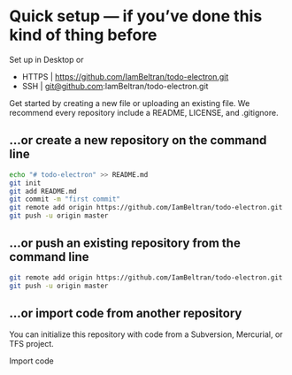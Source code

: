 # Quick setup — if you’ve done this kind of thing before
Set up in Desktop or
- HTTPS |  https://github.com/IamBeltran/todo-electron.git
- SSH | git@github.com:IamBeltran/todo-electron.git

Get started by creating a new file or uploading an existing file. We recommend every repository include a README, LICENSE, and .gitignore.

## …or create a new repository on the command line

```bash
echo "# todo-electron" >> README.md
git init
git add README.md
git commit -m "first commit"
git remote add origin https://github.com/IamBeltran/todo-electron.git
git push -u origin master
```

## …or push an existing repository from the command line

```bash
git remote add origin https://github.com/IamBeltran/todo-electron.git
git push -u origin master
```

## …or import code from another repository

You can initialize this repository with code from a Subversion, Mercurial, or TFS project.

Import code
